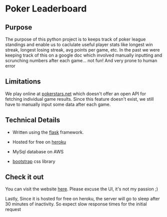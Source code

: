 # Poker Leaderboard

## Purpose

The purpose of this python project is to keeps track of poker league standings and enable us to caclulate useful player stats like longest win streak, longest losing streak, avg points per game, etc. In the past we were keeping track of this on a google doc which involved manually inputting and scrunching numbers after each game... not fun! And very prone to human error

## Limitations

We play online at [pokerstars.net](www.pokerstars.net) which doesn't offer an open API for fetching individual game results. Since this feature doesn't exist, we still have to manually input some data after each game.

## Technical Details

* Written using the [flask](https://flask.palletsprojects.com/en/1.1.x/) framework. 

* Hosted for free on [heroku](heroku.com)

* MySql database on AWS

* [bootstrap](https://getbootstrap.com/) css library

## Check it out

You can visit the website [here](https://poker-season-app.herokuapp.com/season/2). Please excuse the UI, it's not my passion ;) 

Lastly, Since it is hosted for free on heroku, the server will go to sleep after 30 minutes of inactivity. So expect slow response times for the initial request


